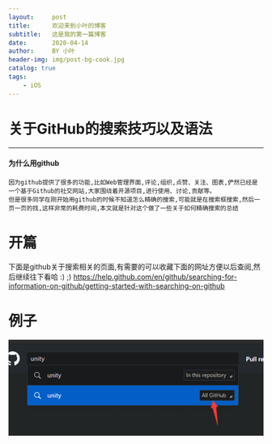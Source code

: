```yaml
---
layout:     post
title:      欢迎来到小叶的博客
subtitle:   这是我的第一篇博客
date:       2020-04-14
author:     BY 小叶
header-img: img/post-bg-cook.jpg
catalog: true
tags:
    - iOS
---
```

# 关于GitHub的搜索技巧以及语法

----------
#### 为什么用github
	因为github提供了很多的功能,比如Web管理界面,评论,组织,点赞、关注、图表,俨然已经是一个基于Github的社交网站,大家围绕着开源项目,进行使用、讨论,贡献等。
	但是很多同学在刚开始用github的时候不知道怎么精确的搜索,可能就是在搜索框搜索,然后一页一页的找,这样非常的耗费时间,本文就是针对这个做了一些关于如何精确搜索的总结
# 开篇
下面是github关于搜索相关的页面,有需要的可以收藏下面的网址方便以后查阅,然后继续往下看哈 :) ;)
https://help.github.com/en/github/searching-for-information-on-github/getting-started-with-searching-on-github

# 例子
![](/img/post/search/searchImg1.png)
